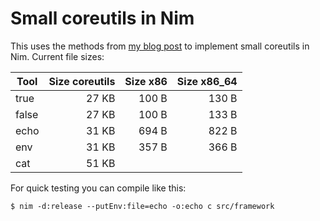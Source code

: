 # Small coreutils in Nim

This uses the methods from [my blog post](http://hookrace.net/blog/nim-binary-size/) to implement small coreutils in Nim. Current file sizes:

| Tool | Size coreutils | Size x86 | Size x86_64 |
| ---- | --------------:| --------:| -----------:|
| true |          27 KB |    100 B |       130 B |
| false|          27 KB |    100 B |       133 B |
| echo |          31 KB |    694 B |       822 B |
| env  |          31 KB |    357 B |       366 B |
| cat  |          51 KB |          |             |

For quick testing you can compile like this:

    $ nim -d:release --putEnv:file=echo -o:echo c src/framework
